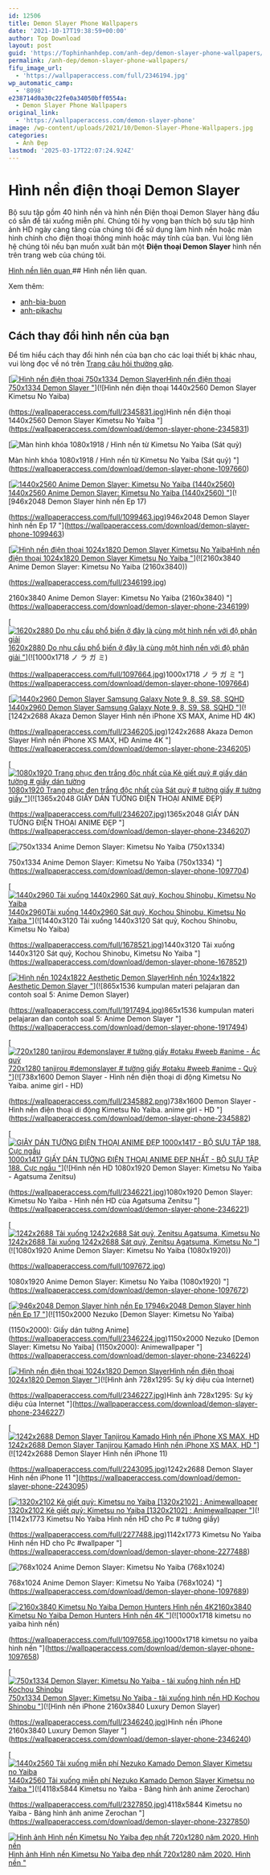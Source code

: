```yaml
---
id: 12506
title: Demon Slayer Phone Wallpapers
date: '2021-10-17T19:38:59+00:00'
author: Top Download
layout: post
guid: 'https://Tophinhanhdep.com/anh-dep/demon-slayer-phone-wallpapers/'
permalink: /anh-dep/demon-slayer-phone-wallpapers/
fifu_image_url:
  - 'https://wallpaperaccess.com/full/2346194.jpg'
wp_automatic_camp:
  - '8098'
e238714d0a30c22fe0a34050bff0554a:
  - Demon Slayer Phone Wallpapers
original_link:
  - 'https://wallpaperaccess.com/demon-slayer-phone'
image: /wp-content/uploads/2021/10/Demon-Slayer-Phone-Wallpapers.jpg
categories:
  - Ảnh Đẹp
lastmod: '2025-03-17T22:07:24.924Z'
---
```

# Hình nền điện thoại Demon Slayer

Bộ sưu tập gồm 40 hình nền và hình nền Điện thoại Demon Slayer hàng đầu có sẵn để tải xuống miễn phí. Chúng tôi hy vọng bạn thích bộ sưu tập hình ảnh HD ngày càng tăng của chúng tôi để sử dụng làm hình nền hoặc màn hình chính cho điện thoại thông minh hoặc máy tính của bạn. Vui lòng liên hệ chúng tôi nếu bạn muốn xuất bản một **Điện thoại Demon Slayer** hình nền trên trang web của chúng tôi.

[Hình nền liên quan ](#related) ## Hình nền liên quan.

   
 Xem thêm:

   
- [anh-bia-buon](https://tophinhanhdep.com/anh-bia/anh-bia-buon/)
- [anh-pikachu](https://tophinhanhdep.com/anh-anime/anh-pikachu/)

## Cách thay đổi hình nền của bạn

Để tìm hiểu cách thay đổi hình nền của bạn cho các loại thiết bị khác nhau, vui lòng đọc về nó trên [Trang câu hỏi thường gặp](https://tophinhanhdep.com/faq/).

  
[[![Hình nền điện thoại 750x1334 Demon Slayer](https://wallpaperaccess.com/full/2346194.jpg)Hình nền điện thoại 750x1334 Demon Slayer "](https://wallpaperaccess.com/download/demon-slayer-phone-2346194)](![Hình nền điện thoại 1440x2560 Demon Slayer Kimetsu No Yaiba)

(https://wallpaperaccess.com/full/2345831.jpg)Hình nền điện thoại 1440x2560 Demon Slayer Kimetsu No Yaiba "](https://wallpaperaccess.com/download/demon-slayer-phone-2345831)

[![Màn hình khóa 1080x1918 / Hình nền từ Kimetsu No Yaiba (Sát quỷ)](https://wallpaperaccess.com/full/1097660.jpg)

Màn hình khóa 1080x1918 / Hình nền từ Kimetsu No Yaiba (Sát quỷ) "](https://wallpaperaccess.com/download/demon-slayer-phone-1097660)

[[![1440x2560 Anime Demon Slayer: Kimetsu No Yaiba (1440x2560)](https://wallpaperaccess.com/full/1097655.jpg)1440x2560 Anime Demon Slayer: Kimetsu No Yaiba (1440x2560) "](https://wallpaperaccess.com/download/demon-slayer-phone-1097655)](![946x2048 Demon Slayer hình nền Ep 17)

(https://wallpaperaccess.com/full/1099463.jpg)946x2048 Demon Slayer hình nền Ep 17 "](https://wallpaperaccess.com/download/demon-slayer-phone-1099463)

[[![Hình nền điện thoại 1024x1820 Demon Slayer Kimetsu No Yaiba](https://wallpaperaccess.com/full/2346198.jpg)Hình nền điện thoại 1024x1820 Demon Slayer Kimetsu No Yaiba "](https://wallpaperaccess.com/download/demon-slayer-phone-2346198)](![2160x3840 Anime Demon Slayer: Kimetsu No Yaiba (2160x3840))

(https://wallpaperaccess.com/full/2346199.jpg)

2160x3840 Anime Demon Slayer: Kimetsu No Yaiba (2160x3840) "](https://wallpaperaccess.com/download/demon-slayer-phone-2346199)

[[![1620x2880 Do nhu cầu phổ biến ở đây là cùng một hình nền với độ phân giải](https://wallpaperaccess.com/full/1917530.png)1620x2880 Do nhu cầu phổ biến ở đây là cùng một hình nền với độ phân giải "](https://wallpaperaccess.com/download/demon-slayer-phone-1917530)](![1000x1718 ノ ラ ガ ミ)

(https://wallpaperaccess.com/full/1097664.jpg)1000x1718 ノ ラ ガ ミ "](https://wallpaperaccess.com/download/demon-slayer-phone-1097664)

[[![1440x2960 ​​Demon Slayer Samsung Galaxy Note 9, 8, S9, S8, SQHD](https://wallpaperaccess.com/full/2346203.jpg) 1440x2960 ​​Demon Slayer Samsung Galaxy Note 9, 8, S9, S8, SQHD "](https://wallpaperaccess.com/download/demon-slayer-phone-2346203)](![1242x2688 Akaza Demon Slayer Hình nền iPhone XS MAX, Anime HD 4K)

(https://wallpaperaccess.com/full/2346205.jpg)1242x2688 Akaza Demon Slayer Hình nền iPhone XS MAX, HD Anime 4K "](https://wallpaperaccess.com/download/demon-slayer-phone-2346205)

[[![1080x1920 Trang phục đen trắng độc nhất của Kẻ giết quỷ # giấy dán tường # giấy dán tường](https://wallpaperaccess.com/full/2346206.jpg)1080x1920 Trang phục đen trắng độc nhất của Sát quỷ # tường giấy # tường giấy "](https://wallpaperaccess.com/download/demon-slayer-phone-2346206)](![1365x2048 GIẤY DÁN TƯỜNG ĐIỆN THOẠI ANIME ĐẸP)

(https://wallpaperaccess.com/full/2346207.jpg)1365x2048 GIẤY DÁN TƯỜNG ĐIỆN THOẠI ANIME ĐẸP "](https://wallpaperaccess.com/download/demon-slayer-phone-2346207)

[![750x1334 Anime Demon Slayer: Kimetsu No Yaiba (750x1334)](https://wallpaperaccess.com/full/1097704.jpg)

750x1334 Anime Demon Slayer: Kimetsu No Yaiba (750x1334) "](https://wallpaperaccess.com/download/demon-slayer-phone-1097704)

[[![1440x2960 ​​Tải xuống 1440x2960 ​​Sát quỷ, Kochou Shinobu, Kimetsu No Yaiba](https://wallpaperaccess.com/full/2345933.jpg)1440x2960 ​​Tải xuống 1440x2960 ​​Sát quỷ, Kochou Shinobu, Kimetsu No Yaiba "](https://wallpaperaccess.com/download/demon-slayer-phone-2345933)](![1440x3120 Tải xuống 1440x3120 Sát quỷ, Kochou Shinobu, Kimetsu No Yaiba)

(https://wallpaperaccess.com/full/1678521.jpg)1440x3120 Tải xuống 1440x3120 Sát quỷ, Kochou Shinobu, Kimetsu No Yaiba "](https://wallpaperaccess.com/download/demon-slayer-phone-1678521)

[[![Hình nền 1024x1822 Aesthetic Demon Slayer](https://wallpaperaccess.com/full/2292005.jpg)Hình nền 1024x1822 Aesthetic Demon Slayer "](https://wallpaperaccess.com/download/demon-slayer-phone-2292005)](![865x1536 kumpulan materi pelajaran dan contoh soal 5: Anime Demon Slayer)

(https://wallpaperaccess.com/full/1917494.jpg)865x1536 kumpulan materi pelajaran dan contoh soal 5: Anime Demon Slayer "](https://wallpaperaccess.com/download/demon-slayer-phone-1917494)

[[![720x1280 tanjirou #demonslayer # tường giấy #otaku #weeb #anime - Ác quỷ](https://wallpaperaccess.com/full/2278456.jpg)720x1280 tanjirou #demonslayer # tường giấy #otaku #weeb #anime - Quỷ "](https://wallpaperaccess.com/download/demon-slayer-phone-2278456)](![738x1600 Demon Slayer - Hình nền điện thoại di động Kimetsu No Yaiba.  anime girl - HD)

(https://wallpaperaccess.com/full/2345882.png)738x1600 Demon Slayer - Hình nền điện thoại di động Kimetsu No Yaiba. anime girl - HD "](https://wallpaperaccess.com/download/demon-slayer-phone-2345882)

[[![GIẤY DÁN TƯỜNG ĐIỆN THOẠI ANIME ĐẸP 1000x1417 - BỘ SƯU TẬP 188. Cực ngầu](https://wallpaperaccess.com/full/2346219.png)1000x1417 GIẤY DÁN TƯỜNG ĐIỆN THOẠI ANIME ĐẸP NHẤT - BỘ SƯU TẬP 188. Cực ngầu "](https://wallpaperaccess.com/download/demon-slayer-phone-2346219)](![Hình nền HD 1080x1920 Demon Slayer: Kimetsu No Yaiba - Agatsuma Zenitsu)

(https://wallpaperaccess.com/full/2346221.jpg)1080x1920 Demon Slayer: Kimetsu No Yaiba - Hình nền HD của Agatsuma Zenitsu "](https://wallpaperaccess.com/download/demon-slayer-phone-2346221)

[[![1242x2688 Tải xuống 1242x2688 Sát quỷ, Zenitsu Agatsuma, Kimetsu No](https://wallpaperaccess.com/full/2346222.png)1242x2688 Tải xuống 1242x2688 Sát quỷ, Zenitsu Agatsuma, Kimetsu No "](https://wallpaperaccess.com/download/demon-slayer-phone-2346222)](![1080x1920 Anime Demon Slayer: Kimetsu No Yaiba (1080x1920))

(https://wallpaperaccess.com/full/1097672.jpg)

1080x1920 Anime Demon Slayer: Kimetsu No Yaiba (1080x1920) "](https://wallpaperaccess.com/download/demon-slayer-phone-1097672)

[[![946x2048 Demon Slayer hình nền Ep 17](https://wallpaperaccess.com/full/1678516.jpg)946x2048 Demon Slayer hình nền Ep 17 "](https://wallpaperaccess.com/download/demon-slayer-phone-1678516)](![1150x2000 Nezuko [Demon Slayer: Kimetsu No Yaiba)

 (1150x2000): Giấy dán tường Anime](https://wallpaperaccess.com/full/2346224.jpg)1150x2000 Nezuko \[Demon Slayer: Kimetsu No Yaiba\] (1150x2000): Animewallpaper "](https://wallpaperaccess.com/download/demon-slayer-phone-2346224)

[[![Hình nền điện thoại 1024x1820 Demon Slayer](https://wallpaperaccess.com/full/2346225.jpg)Hình nền điện thoại 1024x1820 Demon Slayer "](https://wallpaperaccess.com/download/demon-slayer-phone-2346225)](![Hình ảnh 728x1295: Sự kỳ diệu của Internet)

(https://wallpaperaccess.com/full/2346227.jpg)Hình ảnh 728x1295: Sự kỳ diệu của Internet "](https://wallpaperaccess.com/download/demon-slayer-phone-2346227)

[[![1242x2688 Demon Slayer Tanjirou Kamado Hình nền iPhone XS MAX, HD](https://wallpaperaccess.com/full/2346228.jpg)1242x2688 Demon Slayer Tanjirou Kamado Hình nền iPhone XS MAX, HD "](https://wallpaperaccess.com/download/demon-slayer-phone-2346228)](![1242x2688 Demon Slayer Hình nền iPhone 11)

(https://wallpaperaccess.com/full/2243095.jpg)1242x2688 Demon Slayer Hình nền iPhone 11 "](https://wallpaperaccess.com/download/demon-slayer-phone-2243095)

[[![1320x2102 Kẻ giết quỷ: Kimetsu no Yaiba [1320x2102] : Animewallpaper](https://wallpaperaccess.com/full/1099518.jpg)1320x2102 Kẻ giết quỷ: Kimetsu no Yaiba \[1320x2102\] : Animewallpaper "](https://wallpaperaccess.com/download/demon-slayer-phone-1099518)](![1142x1773 Kimetsu No Yaiba Hình nền HD cho Pc # tường giấy)

(https://wallpaperaccess.com/full/2277488.jpg)1142x1773 Kimetsu No Yaiba Hình nền HD cho Pc #wallpaper "](https://wallpaperaccess.com/download/demon-slayer-phone-2277488)

[![768x1024 Anime Demon Slayer: Kimetsu No Yaiba (768x1024)](https://wallpaperaccess.com/full/1097689.jpg)

768x1024 Anime Demon Slayer: Kimetsu No Yaiba (768x1024) "](https://wallpaperaccess.com/download/demon-slayer-phone-1097689)

[[![2160x3840 Kimetsu No Yaiba Demon Hunters Hình nền 4K](https://wallpaperaccess.com/full/2243097.jpg)2160x3840 Kimetsu No Yaiba Demon Hunters Hình nền 4K "](https://wallpaperaccess.com/download/demon-slayer-phone-2243097)](![1000x1718 kimetsu no yaiba hình nền)

(https://wallpaperaccess.com/full/1097658.jpg)1000x1718 kimetsu no yaiba hình nền "](https://wallpaperaccess.com/download/demon-slayer-phone-1097658)

[[![750x1334 Demon Slayer: Kimetsu No Yaiba - tải xuống hình nền HD Kochou Shinobu](https://wallpaperaccess.com/full/2010914.jpg)750x1334 Demon Slayer: Kimetsu No Yaiba - tải xuống hình nền HD Kochou Shinobu "](https://wallpaperaccess.com/download/demon-slayer-phone-2010914)](![Hình nền iPhone 2160x3840 Luxury Demon Slayer)

(https://wallpaperaccess.com/full/2346240.jpg)Hình nền iPhone 2160x3840 Luxury Demon Slayer "](https://wallpaperaccess.com/download/demon-slayer-phone-2346240)

[[![1440x2560 Tải xuống miễn phí Nezuko Kamado Demon Slayer Kimetsu no Yaiba](https://wallpaperaccess.com/full/2346244.jpg)1440x2560 Tải xuống miễn phí Nezuko Kamado Demon Slayer Kimetsu no Yaiba "](https://wallpaperaccess.com/download/demon-slayer-phone-2346244)](![4118x5844 Kimetsu no Yaiba - Bảng hình ảnh anime Zerochan)

(https://wallpaperaccess.com/full/2327850.jpg)4118x5844 Kimetsu no Yaiba - Bảng hình ảnh anime Zerochan "](https://wallpaperaccess.com/download/demon-slayer-phone-2327850)

[![Hình ảnh Hình nền Kimetsu No Yaiba đẹp nhất 720x1280 năm 2020. Hình nền](https://wallpaperaccess.com/full/2243111.jpg)Hình ảnh Hình nền Kimetsu No Yaiba đẹp nhất 720x1280 năm 2020. Hình nền "](https://wallpaperaccess.com/download/demon-slayer-phone-2243111)
